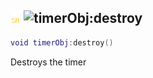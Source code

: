 ## ![shared](../../.gitbook/assets/shared.png) ![timerObj](./readme/timerobj "mention"):destroy

```lua
void timerObj:destroy()
```

Destroys the timer
